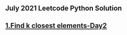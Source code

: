 <h2>July 2021 Leetcode Python Solution<h2>
<a href="https://github.com/adibalveer/Coding-Decoded/blob/patch-6/July2021/python/Find%20k%20closest%20elements">1.Find k closest elements-Day2</a>

